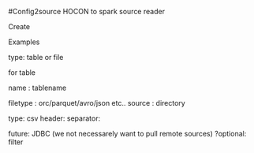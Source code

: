 #Config2source
HOCON to spark source reader

Create 

Examples

type: table or file

for table

name : tablename

filetype : orc/parquet/avro/json etc..
source : directory


type: csv
    header:
    separator:
    
    
    
future: JDBC    (we not necessarely want to pull remote sources)
?optional:
filter

